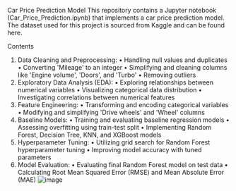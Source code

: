 Car Price Prediction Model
This repository contains a Jupyter notebook (Car_Price_Prediction.ipynb) that implements a car price prediction model. The dataset used for this project is sourced from Kaggle and can be found here.

Contents
1.	Data Cleaning and Preprocessing:
  •	Handling null values and duplicates
  •	Converting 'Mileage' to an integer
  •	Simplifying and cleaning columns like 'Engine volume', 'Doors', and 'Turbo'
  •	Removing outliers
2.	Exploratory Data Analysis (EDA):
  •	Exploring relationships between numerical variables
  •	Visualizing categorical data distribution
  •	Investigating correlations between numerical features
3.	Feature Engineering:
  •	Transforming and encoding categorical variables
  •	Modifying and simplifying 'Drive wheels' and 'Wheel' columns
4.	Baseline Models:
  •	Training and evaluating baseline regression models
  •	Assessing overfitting using train-test split
  •	Implementing Random Forest, Decision Tree, KNN, and XGBoost models
5.	Hyperparameter Tuning:
  •	Utilizing grid search for Random Forest hyperparameter tuning
  •	Improving model accuracy with tuned parameters
6.	Model Evaluation:
  •	Evaluating final Random Forest model on test data
  •	Calculating Root Mean Squared Error (RMSE) and Mean Absolute Error (MAE)
![image](https://github.com/ddamanze/Car_Price_Prediction/assets/99048535/4f478f74-bd7b-4234-91ee-cc316e00cd9f)
